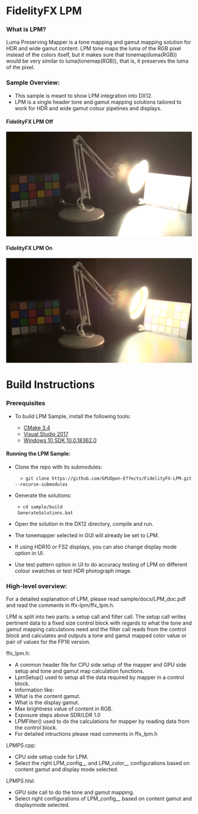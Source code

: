 # FidelityFX LPM

### What is LPM?
Luma Preserving Mapper is a tone mapping and gamut mapping solution for HDR and wide gamut content. LPM tone maps the luma of the RGB pixel instead of the colors itself, but it makes sure that tonemap(luma(RGB)) would be very similar to luma(tonemap(RGB)), that is, it preserves the luma of the pixel.

### Sample Overview:

- This sample is meant to show LPM integration into DX12.
- LPM is a single header tone and gamut mapping solutions tailored to work for HDR and wide gamut colour pipelines and displays.

#### FidelityFX LPM Off
![NoLPM](NoLPM.png) 

#### FidelityFX LPM On
![LPM](LPM.png)

# Build Instructions

### Prerequisites

- To build LPM Sample, install the following tools:

    - [CMake 3.4](https://cmake.org/download/)
    - [Visual Studio 2017](https://visualstudio.microsoft.com/downloads/)
    - [Windows 10 SDK 10.0.18362.0](https://developer.microsoft.com/en-us/windows/downloads/windows-10-sdk)

#### Running the LPM Sample:

- Clone the repo with its submodules: 

  ```
    > git clone https://github.com/GPUOpen-Effects/FidelityFX-LPM.git --recurse-submodules
  ```

- Generate the solutions: 

   ```
    > cd sample/build
    GenerateSolutions.bat
   ```

- Open the solution in the DX12 directory, compile and run.
- The tonemapper selected in GUI will already be set to LPM.
- If using HDR10 or FS2 displays, you can also change display mode option in UI.
- Use test pattern option in UI to do accuracy testing of LPM on different colour swatches or test HDR photograph image.

### High-level overview:

For a detailed explanation of LPM, please read sample/docs/LPM_doc.pdf and read the comments in ffx-lpm/ffx_lpm.h.

LPM is split into two parts: a setup call and filter call. The setup call writes pertinent data to a fixed size control block with regards to what the tone and gamut mapping calculations need and the filter call reads from the control block and calculates and outputs a tone and gamut mapped color value or pair of values for the FP16 version.

ffx_lpm.h:
 - A common header file for CPU side setup of the mapper and GPU side setup and tone and gamut map calculation functions.
 - LpmSetup() used to setup all the data required by mapper in a control block.
  - Information like:
  - What is the content gamut.
  - What is the display gamut.
  - Max brightness value of content in RGB.
  - Exposure steps above SDR/LDR 1.0
 - LPMFilter() used to do the calculations for mapper by reading data from the control block.
 - For detailed intructions please read comments in ffx_lpm.h

LPMPS.cpp:
 - CPU side setup code for LPM.
 - Select the right LPM_config_*_* and LPM_color_*_* configurations based on content gamut and display mode selected.

LPMPS.hlsl:
 - GPU side call to do the tone and gamut mapping.
 - Select right configurations of LPM_config_*_* based on content gamut and displaymode selected.
